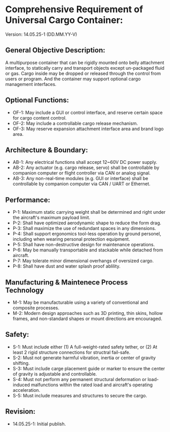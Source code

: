 # Comprehensive Requirement of Universal Cargo Container:

Version: 14.05.25-1 (DD.MM.YY-V)  

## General Objective Description:
A multipurpose container that can be rigidly mounted onto belly attachment interface, to statically carry and transport objects except un-packaged fluid or gas. 
Cargo inside may be dropped or released through the control from users or program. And the container may support optional cargo management interfaces.

## Optional Functions:
  - OF-1: May include a GUI or control interface, and reserve certain space for cargo content control.
  - OF-2: May include a controllable cargo release mechanism.
  - OF-3: May reserve expansion attachment interface area and brand logo area.

## Architecture & Boundary:
  - AB-1: Any electrical functions shall accept 12~60V DC power supply.
  - AB-2: Any actuator (e.g. cargo release, servo) shall be controllable by companion computer or flight controller via CAN or analog signal.
  - AB-3: Any non-real-time modules (e.g. GUI or interface) shall be controllable by companion computer via CAN / UART or Ethernet.

## Performance:
  - P-1: Maximum static carrying weight shall be determined and right under the aircraft's maximum payload limit.
  - P-2: Shall have optimized aerodynamic shape to reduce the form drag.
  - P-3: Shall maximize the use of redundant spaces in any dimensions.
  - P-4: Shall support ergonomics tool-less operation by ground personel, including when wearing personal protection equipment.
  - P-5: Shall have non-destructive design for maintenance operations.
  - P-6: May be manually transportable and stackable while detached from aircraft.
  - P-7: May tolerate minor dimensional overhangs of oversized cargo.
  - P-8: Shall have dust and water splash proof ablility.

## Manufacturing & Maintenece Process Technology
  - M-1: May be manufacturable using a variety of conventional and composite processes.
  - M-2: Modern design approaches such as 3D printing, thin skins, hollow frames, and non-standard shapes or mount directions are encouraged.

## Safety:
  - S-1: Must include either (1) A full-weight-rated safety tether, or (2) At least 2 rigid structure connections for structral fail-safe.
  - S-2: Must not generate harmful vibration, inertia or center of gravity shifting.
  - S-3: Must include carge placement guide or marker to ensure the center of gravity is adjustable and controllable.
  - S-4: Must not perform any permanent structural deformation or load-induced malfunctions within the rated load and aircraft's operating acceleration.
  - S-5: Must include measures and structures to secure the cargo.


## Revision:
  - 14.05.25-1: Initial publish.
